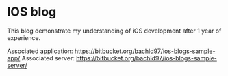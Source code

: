 # IOS blog

This blog demonstrate my understanding of iOS development after 1 year of experience.

Associated application: https://bitbucket.org/bachld97/ios-blogs-sample-app/
Associated server: https://bitbucket.org/bachld97/ios-blogs-sample-server/
